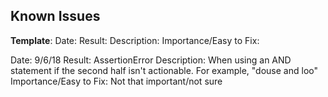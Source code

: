 ## Known Issues

**Template**:
Date:
Result:
Description:
Importance/Easy to Fix:


Date: 9/6/18
Result: AssertionError 
Description: When using an AND statement if the second half isn't actionable. For example, "douse and loo"
Importance/Easy to Fix: Not that important/not sure